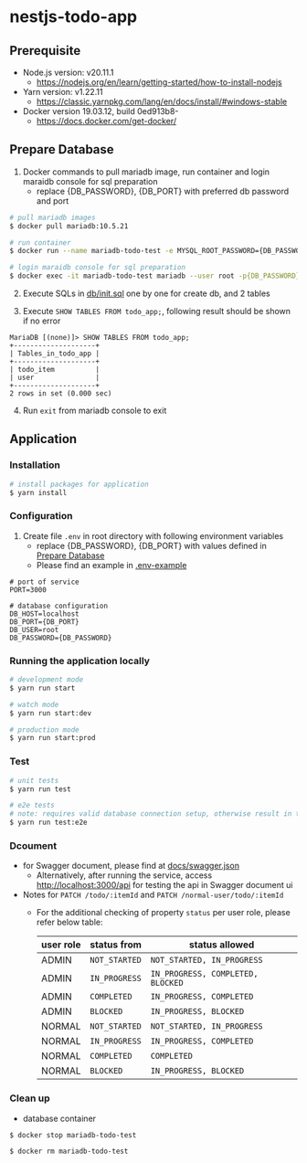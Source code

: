 # nestjs-todo-app

## Prerequisite 

- Node.js version: v20.11.1
   - https://nodejs.org/en/learn/getting-started/how-to-install-nodejs
- Yarn version: v1.22.11
   - https://classic.yarnpkg.com/lang/en/docs/install/#windows-stable
- Docker version 19.03.12, build 0ed913b8-
   - https://docs.docker.com/get-docker/

## Prepare Database

1. Docker commands to pull mariadb image, run container and login maraidb console for sql preparation
   - replace {DB_PASSWORD}, {DB_PORT} with preferred db password and port

```bash
# pull mariadb images
$ docker pull mariadb:10.5.21 

# run container
$ docker run --name mariadb-todo-test -e MYSQL_ROOT_PASSWORD={DB_PASSWORD} -p {DB_PORT}:3306 -d docker.io/library/mariadb:10.5.21

# login maraidb console for sql preparation
$ docker exec -it mariadb-todo-test mariadb --user root -p{DB_PASSWORD}
```

2. Execute SQLs in [db/init.sql](db/init.sql) one by one for create db, and 2 tables

3. Execute ```SHOW TABLES FROM todo_app;```, following result should be shown if no error

```
MariaDB [(none)]> SHOW TABLES FROM todo_app;
+--------------------+
| Tables_in_todo_app |
+--------------------+
| todo_item          |
| user               |
+--------------------+
2 rows in set (0.000 sec)
```

4. Run ```exit``` from mariadb console to exit

## Application

### Installation

```bash
# install packages for application
$ yarn install
```

### Configuration

1. Create file ```.env``` in root directory with following environment variables
    - replace {DB_PASSWORD}, {DB_PORT} with values defined in [Prepare Database](#prepare-database)
    - Please find an example in [.env-example](.env-example)

```
# port of service
PORT=3000

# database configuration
DB_HOST=localhost
DB_PORT={DB_PORT}
DB_USER=root
DB_PASSWORD={DB_PASSWORD}
```

### Running the application locally

```bash
# development mode
$ yarn run start

# watch mode
$ yarn run start:dev

# production mode
$ yarn run start:prod
```

### Test

```bash
# unit tests
$ yarn run test

# e2e tests
# note: requires valid database connection setup, otherwise result in timeout errors
$ yarn run test:e2e
```



### Dcoument 

- for Swagger document, please find at [docs/swagger.json](docs/swagger.json)
   - Alternatively, after running the service, access [http://localhost:3000/api](http://localhost:3000/api) for testing the api in Swagger document ui
- Notes for ```PATCH /todo/:itemId``` and ```PATCH /normal-user/todo/:itemId```
   - For the additional checking of property ```status``` per user role, please refer below table:
   
      | user role | status from       | status allowed                        |
      |-----------|-------------------|---------------------------------------|
      | ADMIN     | ```NOT_STARTED``` | ```NOT_STARTED, IN_PROGRESS```        |
      | ADMIN     | ```IN_PROGRESS``` | ```IN_PROGRESS, COMPLETED, BLOCKED``` |
      | ADMIN     | ```COMPLETED```   | ```IN_PROGRESS, COMPLETED```          |
      | ADMIN     | ```BLOCKED```     | ```IN_PROGRESS, BLOCKED```            |
      | NORMAL    | ```NOT_STARTED``` | ```NOT_STARTED, IN_PROGRESS```        |
      | NORMAL    | ```IN_PROGRESS``` | ```IN_PROGRESS, COMPLETED```          |
      | NORMAL    | ```COMPLETED```   | ```COMPLETED```                       |
      | NORMAL    | ```BLOCKED```     | ```IN_PROGRESS, BLOCKED```            |


### Clean up

- database container

```
$ docker stop mariadb-todo-test

$ docker rm mariadb-todo-test
```